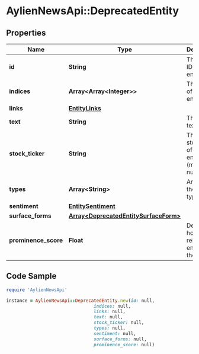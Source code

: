 # AylienNewsApi::DeprecatedEntity

## Properties

Name | Type | Description | Notes
------------ | ------------- | ------------- | -------------
**id** | **String** | The unique ID of the entity | [optional] 
**indices** | **Array&lt;Array&lt;Integer&gt;&gt;** | The indices of the entity text | [optional] 
**links** | [**EntityLinks**](EntityLinks.md) |  | [optional] 
**text** | **String** | The entity text | [optional] 
**stock_ticker** | **String** | The stock_ticker of the entity (might be null) | [optional] 
**types** | **Array&lt;String&gt;** | An array of the entity types | [optional] 
**sentiment** | [**EntitySentiment**](EntitySentiment.md) |  | [optional] 
**surface_forms** | [**Array&lt;DeprecatedEntitySurfaceForm&gt;**](DeprecatedEntitySurfaceForm.md) |  | [optional] 
**prominence_score** | **Float** | Describes how relevant an entity is to the article | [optional] 

## Code Sample

```ruby
require 'AylienNewsApi'

instance = AylienNewsApi::DeprecatedEntity.new(id: null,
                                 indices: null,
                                 links: null,
                                 text: null,
                                 stock_ticker: null,
                                 types: null,
                                 sentiment: null,
                                 surface_forms: null,
                                 prominence_score: null)
```


